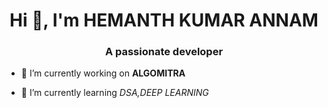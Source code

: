 
<h1 align="center">Hi 👋, I'm HEMANTH KUMAR ANNAM</h1>
<h3 align="center">A passionate developer</h3>

- 🔭 I’m currently working on **ALGOMITRA**

- 🌱 I’m currently learning *DSA,DEEP LEARNING*

